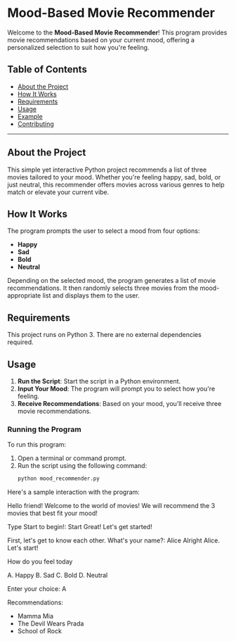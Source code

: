 # Mood-Based Movie Recommender

Welcome to the **Mood-Based Movie Recommender**! This program provides movie recommendations based on your current mood, offering a personalized selection to suit how you're feeling.

## Table of Contents
- [About the Project](#about-the-project)
- [How It Works](#how-it-works)
- [Requirements](#requirements)
- [Usage](#usage)
- [Example](#example)
- [Contributing](#contributing)

---

## About the Project

This simple yet interactive Python project recommends a list of three movies tailored to your mood. Whether you're feeling happy, sad, bold, or just neutral, this recommender offers movies across various genres to help match or elevate your current vibe.

## How It Works

The program prompts the user to select a mood from four options:
- **Happy**
- **Sad**
- **Bold**
- **Neutral**

Depending on the selected mood, the program generates a list of movie recommendations. It then randomly selects three movies from the mood-appropriate list and displays them to the user.

## Requirements

This project runs on Python 3. There are no external dependencies required.

## Usage

1. **Run the Script**: Start the script in a Python environment.
2. **Input Your Mood**: The program will prompt you to select how you're feeling.
3. **Receive Recommendations**: Based on your mood, you’ll receive three movie recommendations.

### Running the Program

To run this program:

1. Open a terminal or command prompt.
2. Run the script using the following command:
   ```bash
   python mood_recommender.py

Here's a sample interaction with the program:

Hello friend! Welcome to the world of movies! We will recommend the 3 movies that best fit your mood!

Type Start to begin!: Start
Great! Let's get started!

First, let's get to know each other. What's your name?: Alice
Alright Alice. Let's start!

How do you feel today

A. Happy
B. Sad
C. Bold
D. Neutral

Enter your choice: A

Recommendations:
- Mamma Mia
- The Devil Wears Prada
- School of Rock
